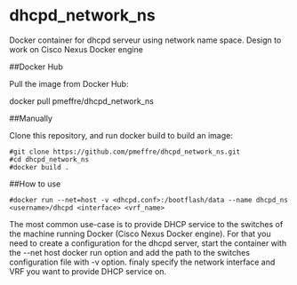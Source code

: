 # dhcpd_network_ns
Docker container for dhcpd serveur using  network name space. Design to work on Cisco Nexus Docker engine

##Docker Hub

Pull the image from Docker Hub:

docker pull pmeffre/dhcpd_network_ns

##Manually

Clone this repository, and run docker build to build an image:

    #git clone https://github.com/pmeffre/dhcpd_network_ns.git
    #cd dhcpd_network_ns
    #docker build .

##How to use

    #docker run --net=host -v <dhcpd.conf>:/bootflash/data --name dhcpd_ns <username>/dhcpd <interface> <vrf_name>

The most common use-case is to provide DHCP service to the switches of the machine running Docker (Cisco Nexus Docker engine). For that you need to create a configuration for the dhcpd server, start the container with the --net host docker run option and add the path to the switches configuration file with -v option. finaly specify the network interface and VRF you want to provide DHCP service on.
